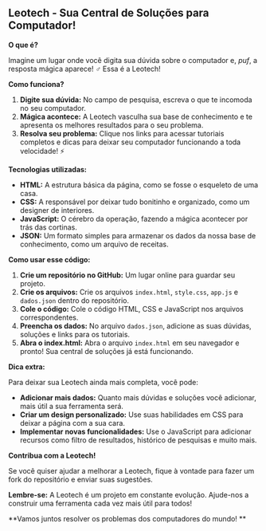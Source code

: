 ##  Leotech - Sua Central de Soluções para Computador! 

**O que é?**

Imagine um lugar onde você digita sua dúvida sobre o computador e, *puf*, a resposta mágica aparece! ‍♂️ Essa é a Leotech! 

**Como funciona?**

1. **Digite sua dúvida:** No campo de pesquisa, escreva o que te incomoda no seu computador. 
2. **Mágica acontece:** A Leotech vasculha sua base de conhecimento e te apresenta os melhores resultados para o seu problema. 
3. **Resolva seu problema:** Clique nos links para acessar tutoriais completos e dicas para deixar seu computador funcionando a toda velocidade! ⚡

**Tecnologias utilizadas:**

* **HTML:** A estrutura básica da página, como se fosse o esqueleto de uma casa. 
* **CSS:** A responsável por deixar tudo bonitinho e organizado, como um designer de interiores. 
* **JavaScript:** O cérebro da operação, fazendo a mágica acontecer por trás das cortinas. 
* **JSON:** Um formato simples para armazenar os dados da nossa base de conhecimento, como um arquivo de receitas. 

**Como usar esse código:**

1. **Crie um repositório no GitHub:** Um lugar online para guardar seu projeto.
2. **Crie os arquivos:** Crie os arquivos `index.html`, `style.css`, `app.js` e `dados.json` dentro do repositório.
3. **Cole o código:** Cole o código HTML, CSS e JavaScript nos arquivos correspondentes.
4. **Preencha os dados:** No arquivo `dados.json`, adicione as suas dúvidas, soluções e links para os tutoriais.
5. **Abra o index.html:** Abra o arquivo `index.html` em seu navegador e pronto! Sua central de soluções já está funcionando.

**Dica extra:**

Para deixar sua Leotech ainda mais completa, você pode:

* **Adicionar mais dados:** Quanto mais dúvidas e soluções você adicionar, mais útil a sua ferramenta será.
* **Criar um design personalizado:** Use suas habilidades em CSS para deixar a página com a sua cara.
* **Implementar novas funcionalidades:** Use o JavaScript para adicionar recursos como filtro de resultados, histórico de pesquisas e muito mais.

**Contribua com a Leotech!**

Se você quiser ajudar a melhorar a Leotech, fique à vontade para fazer um fork do repositório e enviar suas sugestões. 

**Lembre-se:** A Leotech é um projeto em constante evolução. Ajude-nos a construir uma ferramenta cada vez mais útil para todos! 

**Vamos juntos resolver os problemas dos computadores do mundo! **
